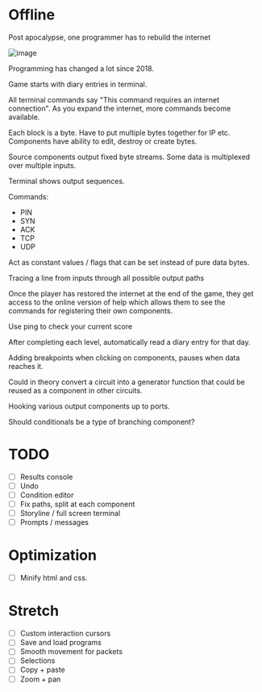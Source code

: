 # Offline
Post apocalypse, one programmer has to rebuild the internet

![image](https://user-images.githubusercontent.com/1266011/141681367-902977ef-125d-4be0-aec4-bcbe214c9239.png)

Programming has changed a lot since 2018.

Game starts with diary entries in terminal.

All terminal commands say "This command requires an internet connection".
As you expand the internet, more commands become available.

Each block is a byte. Have to put multiple bytes together for IP etc.
Components have ability to edit, destroy or create bytes.

Source components output fixed byte streams.
Some data is multiplexed over multiple inputs.

Terminal shows output sequences.

Commands:
- PIN
- SYN
- ACK
- TCP
- UDP

Act as constant values / flags that can be set instead of pure data bytes.

Tracing a line from inputs through all possible output paths

Once the player has restored the internet at the end of the game, they get access to the online version of help which allows them to see the commands for registering their own components.

Use ping to check your current score

After completing each level, automatically read a diary entry for that day.

Adding breakpoints when clicking on components, pauses when data reaches it.

Could in theory convert a circuit into a generator function that could be reused as a component in other circuits.

Hooking various output components up to ports.

Should conditionals be a type of branching component?

# TODO
- [ ] Results console
- [ ] Undo
- [ ] Condition editor
- [ ] Fix paths, split at each component
- [ ] Storyline / full screen terminal
- [ ] Prompts / messages

# Optimization
- [ ] Minify html and css.

# Stretch
- [ ] Custom interaction cursors
- [ ] Save and load programs
- [ ] Smooth movement for packets
- [ ] Selections
- [ ] Copy + paste
- [ ] Zoom + pan
